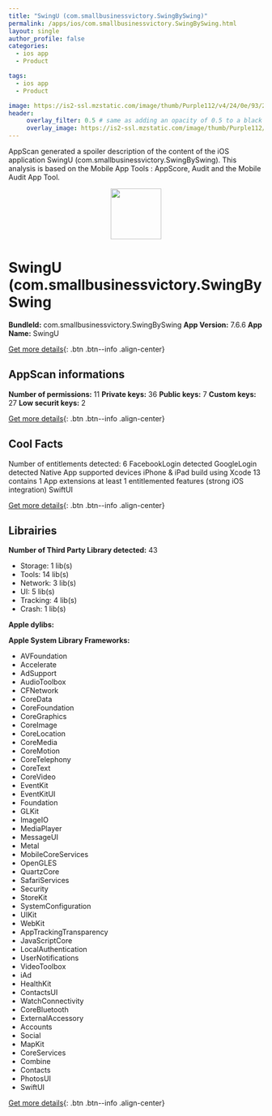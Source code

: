 ```yaml
---
title: "SwingU (com.smallbusinessvictory.SwingBySwing)"
permalink: /apps/ios/com.smallbusinessvictory.SwingBySwing.html
layout: single
author_profile: false
categories: 
  - ios app 
  - Product 

tags: 
  - ios app 
  - Product 

image: https://is2-ssl.mzstatic.com/image/thumb/Purple112/v4/24/0e/93/240e933f-cd0e-bc05-b039-f304ba26c037/AppIcon-1x_U007emarketing-0-7-0-85-220.png/512x512bb.jpg
header: 
     overlay_filter: 0.5 # same as adding an opacity of 0.5 to a black background
     overlay_image: https://is2-ssl.mzstatic.com/image/thumb/Purple112/v4/24/0e/93/240e933f-cd0e-bc05-b039-f304ba26c037/AppIcon-1x_U007emarketing-0-7-0-85-220.png/512x512bb.jpg
---
```

AppScan generated a spoiler description of the content of the iOS application SwingU (com.smallbusinessvictory.SwingBySwing). This analysis is based on the Mobile App Tools : AppScore, Audit and the Mobile Audit App Tool.

  
  
<div style="text-align: center;"><img src="https://is2-ssl.mzstatic.com/image/thumb/Purple112/v4/24/0e/93/240e933f-cd0e-bc05-b039-f304ba26c037/AppIcon-1x_U007emarketing-0-7-0-85-220.png/512x512bb.jpg" width="100" height="100"></div>  
  
# SwingU (com.smallbusinessvictory.SwingBySwing

**BundleId:** com.smallbusinessvictory.SwingBySwing
**App Version:** 7.6.6
**App Name:** SwingU


[Get more details](/pricing.html){: .btn .btn--info .align-center}  
  
## AppScan informations 

**Number of permissions:** 11
**Private keys:** 36
**Public keys:** 7
**Custom keys:** 27
**Low securit keys:** 2
  
[Get more details](/pricing.html){: .btn .btn--info .align-center}

## Cool Facts

Number of entitlements detected: 6
FacebookLogin detected
GoogleLogin detected
Native App
supported devices iPhone & iPad
build using Xcode 13
contains 1 App extensions
at least 1 entitlemented features (strong iOS integration)
SwiftUI
  
[Get more details](/pricing.html){: .btn .btn--info .align-center}

## Librairies 
**Number of Third Party Library detected:** 43
- Storage: 1 lib(s)
- Tools: 14 lib(s)
- Network: 3 lib(s)
- UI: 5 lib(s)
- Tracking: 4 lib(s)
- Crash: 1 lib(s)

**Apple dylibs:**


**Apple System Library Frameworks:**
- AVFoundation
- Accelerate
- AdSupport
- AudioToolbox
- CFNetwork
- CoreData
- CoreFoundation
- CoreGraphics
- CoreImage
- CoreLocation
- CoreMedia
- CoreMotion
- CoreTelephony
- CoreText
- CoreVideo
- EventKit
- EventKitUI
- Foundation
- GLKit
- ImageIO
- MediaPlayer
- MessageUI
- Metal
- MobileCoreServices
- OpenGLES
- QuartzCore
- SafariServices
- Security
- StoreKit
- SystemConfiguration
- UIKit
- WebKit
- AppTrackingTransparency
- JavaScriptCore
- LocalAuthentication
- UserNotifications
- VideoToolbox
- iAd
- HealthKit
- ContactsUI
- WatchConnectivity
- CoreBluetooth
- ExternalAccessory
- Accounts
- Social
- MapKit
- CoreServices
- Combine
- Contacts
- PhotosUI
- SwiftUI


  
[Get more details](/pricing.html){: .btn .btn--info .align-center}


